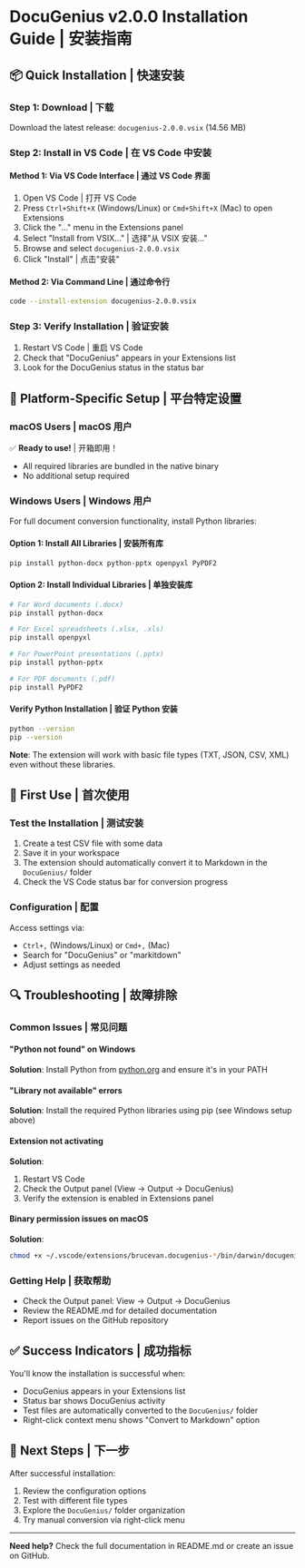# DocuGenius v2.0.0 Installation Guide | 安装指南

## 📦 Quick Installation | 快速安装

### Step 1: Download | 下载
Download the latest release: `docugenius-2.0.0.vsix` (14.56 MB)

### Step 2: Install in VS Code | 在 VS Code 中安装

#### Method 1: Via VS Code Interface | 通过 VS Code 界面
1. Open VS Code | 打开 VS Code
2. Press `Ctrl+Shift+X` (Windows/Linux) or `Cmd+Shift+X` (Mac) to open Extensions
3. Click the "..." menu in the Extensions panel
4. Select "Install from VSIX..." | 选择"从 VSIX 安装..."
5. Browse and select `docugenius-2.0.0.vsix`
6. Click "Install" | 点击"安装"

#### Method 2: Via Command Line | 通过命令行
```bash
code --install-extension docugenius-2.0.0.vsix
```

### Step 3: Verify Installation | 验证安装
1. Restart VS Code | 重启 VS Code
2. Check that "DocuGenius" appears in your Extensions list
3. Look for the DocuGenius status in the status bar

## 🔧 Platform-Specific Setup | 平台特定设置

### macOS Users | macOS 用户
✅ **Ready to use!** | 开箱即用！
- All required libraries are bundled in the native binary
- No additional setup required

### Windows Users | Windows 用户
For full document conversion functionality, install Python libraries:

#### Option 1: Install All Libraries | 安装所有库
```bash
pip install python-docx python-pptx openpyxl PyPDF2
```

#### Option 2: Install Individual Libraries | 单独安装库
```bash
# For Word documents (.docx)
pip install python-docx

# For Excel spreadsheets (.xlsx, .xls)
pip install openpyxl

# For PowerPoint presentations (.pptx)
pip install python-pptx

# For PDF documents (.pdf)
pip install PyPDF2
```

#### Verify Python Installation | 验证 Python 安装
```bash
python --version
pip --version
```

**Note**: The extension will work with basic file types (TXT, JSON, CSV, XML) even without these libraries.

## 🚀 First Use | 首次使用

### Test the Installation | 测试安装
1. Create a test CSV file with some data
2. Save it in your workspace
3. The extension should automatically convert it to Markdown in the `DocuGenius/` folder
4. Check the VS Code status bar for conversion progress

### Configuration | 配置
Access settings via:
- `Ctrl+,` (Windows/Linux) or `Cmd+,` (Mac)
- Search for "DocuGenius" or "markitdown"
- Adjust settings as needed

## 🔍 Troubleshooting | 故障排除

### Common Issues | 常见问题

#### "Python not found" on Windows
**Solution**: Install Python from [python.org](https://python.org) and ensure it's in your PATH

#### "Library not available" errors
**Solution**: Install the required Python libraries using pip (see Windows setup above)

#### Extension not activating
**Solution**: 
1. Restart VS Code
2. Check the Output panel (View → Output → DocuGenius)
3. Verify the extension is enabled in Extensions panel

#### Binary permission issues on macOS
**Solution**: 
```bash
chmod +x ~/.vscode/extensions/brucevan.docugenius-*/bin/darwin/docugenius-cli
```

### Getting Help | 获取帮助
- Check the Output panel: View → Output → DocuGenius
- Review the README.md for detailed documentation
- Report issues on the GitHub repository

## ✅ Success Indicators | 成功指标

You'll know the installation is successful when:
- DocuGenius appears in your Extensions list
- Status bar shows DocuGenius activity
- Test files are automatically converted to the `DocuGenius/` folder
- Right-click context menu shows "Convert to Markdown" option

## 🎯 Next Steps | 下一步

After successful installation:
1. Review the configuration options
2. Test with different file types
3. Explore the `DocuGenius/` folder organization
4. Try manual conversion via right-click menu

---

**Need help?** Check the full documentation in README.md or create an issue on GitHub.
